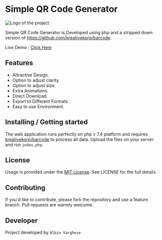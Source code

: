 # Simple QR Code Generator

![Logo of the project](https://imgbbb.com/images/2020/09/05/PicsArt_09-05-04.56.31.jpg)

Simple QR Code Generator is Developed using php and a stripped down version of https://github.com/kreativekorp/barcode.

Live Demo : <a href="https://albinvar.github.io/simple-qr-generator/demo.html">Click Here </a>

## Features

* Attractive Design.
* Option to adjust clarity.
* Option to adjust size.
* Extra Animations.
* Direct Download.
* Export to Different Formats 
* Easy to use Environment.

## Installing / Getting started

The web application runs perfectly on php v 7.4 platform and requires <a href="https://github.com/kreativekorp/barcode">kreativekorp/barcode</a> to process all data. Upload the files on your server and run `index.php`.

## License

Usage is provided under the <a href="https://gitlab.com/albin_varghese/simple-qr-code-generator/-/raw/master/LICENSE">MIT License</a>. See LICENSE for the full details.

## Contributing

If you'd like to contribute, please fork the repository and use a feature
branch. Pull requests are warmly welcome.

## Developer

Project developed by  `Albin Varghese`

